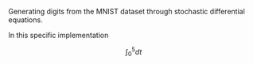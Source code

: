 Generating digits from the MNIST dataset through stochastic differential equations.

In this specific implementation

$$\int_0^5dt$$
